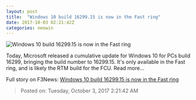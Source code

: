 ```yaml
---
layout: post
title:  "Windows 10 build 16299.15 is now in the Fast ring"
date: 2017-10-03 02:21:42Z
categories: neowin
---
```


![Windows 10 build 16299.15 is now in the Fast ring](https://cdn.neow.in/news/images/uploaded/2017/05/1494912701_windows-10-fcu-preview-pc-01_story.jpg)

Today, Microsoft released a cumulative update for Windows 10 for PCs build 16299, bringing the build number to 16299.15. It's only available in the Fast ring, and is likely the RTM build for the FCU. Read more...


Full story on F3News: [Windows 10 build 16299.15 is now in the Fast ring](http://www.f3nws.com/n/BfWuF)

> Posted on: Tuesday, October 3, 2017 2:21:42 AM
